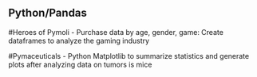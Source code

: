 ## Python/Pandas

#Heroes of Pymoli - Purchase data by age, gender, game:  Create dataframes to analyze the gaming industry

#Pymaceuticals - Python Matplotlib to summarize statistics and generate plots after analyzing data on tumors is mice
